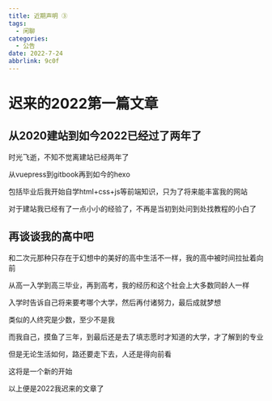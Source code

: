 ```yaml
---
title: 近期声明 ③
tags:
  - 闲聊
categories:
  - 公告
date: 2022-7-24
abbrlink: 9c0f
---
```

# 迟来的2022第一篇文章

## 从2020建站到如今2022已经过了两年了

时光飞逝，不知不觉离建站已经两年了

从vuepress到gitbook再到如今的hexo

包括毕业后我开始自学html+css+js等前端知识，只为了将来能丰富我的网站

对于建站我已经有了一点小小的经验了，不再是当初到处问到处找教程的小白了

## 再谈谈我的高中吧

和二次元那种只存在于幻想中的美好的高中生活不一样，我的高中被时间拉扯着向前

从高一入学到高三毕业，再到高考，我的经历和这个社会上大多数同龄人一样

入学时告诉自己将来要考哪个大学，然后再付诸努力，最后成就梦想

类似的人终究是少数，至少不是我

而我自己，摸鱼了三年，到最后还是去了填志愿时才知道的大学，才了解到的专业

但是无论生活如何，路还要走下去，人还是得向前看

这将是一个新的开始

以上便是2022我迟来的文章了